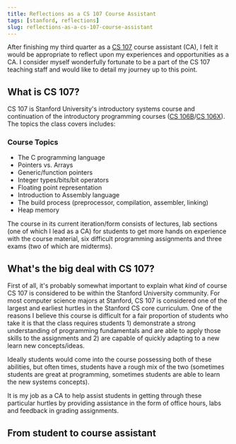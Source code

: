 ```yaml
---
title: Reflections as a CS 107 Course Assistant
tags: [stanford, reflections]
slug: reflections-as-a-cs-107-course-assistant
---
```


After finishing my third quarter as a [CS 107](https://cs107.stanford.edu) course assistant (CA), I felt it would be appropriate to reflect upon my experiences and opportunities as a CA. I consider myself wonderfully fortunate to be a part of the CS 107 teaching staff and would like to detail my journey up to this point.

## What is CS 107?

CS 107 is Stanford University's introductory systems course and continuation of the introductory programming courses ([CS 106B](https://cs106b.stanford.edu)/[CS 106X](https://cs106x.stanford.edu)). The topics the class covers includes:

### Course Topics

- The C programming language
- Pointers vs. Arrays
- Generic/function pointers
- Integer types/bits/bit operators
- Floating point representation
- Introduction to Assembly language
- The build process (preprocessor, compilation, assembler, linking)
- Heap memory

The course in its current iteration/form consists of lectures, lab sections (one of which I lead as a CA) for students to get more hands on experience with the course material, six difficult programming assignments and three exams (two of which are midterms).

## What's the big deal with CS 107?

First of all, it's probably somewhat important to explain what _kind_ of course CS 107 is considered to be within the Stanford University community. For most computer science majors at Stanford, CS 107 is considered one of the largest and earliest hurtles in the Stanford CS core curriculum. One of the reasons I believe this course is difficult for a fair proportion of students who take it is that the class requires students 1) demonstrate a strong understanding of programming fundamentals and are able to apply those skills to the assignments and 2) are capable of quickly adapting to a new learn new concepts/ideas.

Ideally students would come into the course possessing both of these abilities, but often times, students have a rough mix of the two (sometimes students are great at programming, sometimes students are able to learn the new systems concepts).

It is my job as a CA to help assist students in getting through these particular hurtles by providing assistance in the form of office hours, labs and feedback in grading assignments. 

## From student to course assistant